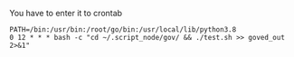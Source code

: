 
You have to enter it to crontab
```
PATH=/bin:/usr/bin:/root/go/bin:/usr/local/lib/python3.8
0 12 * * * bash -c "cd ~/.script_node/gov/ && ./test.sh >> goved_out 2>&1"
```
